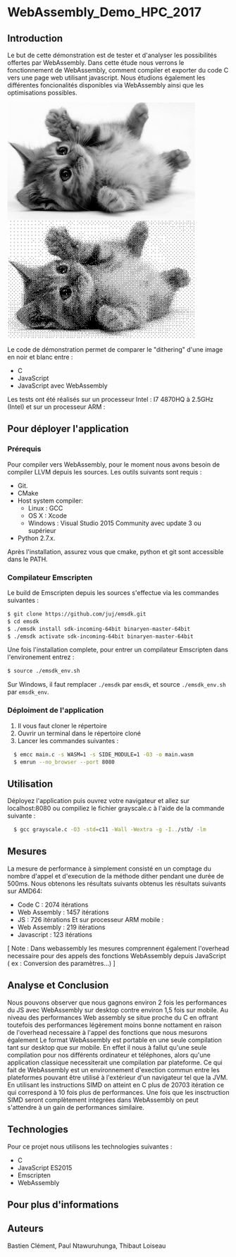 # WebAssembly_Demo_HPC_2017

## Introduction

Le but de cette démonstration est de tester et d'analyser les possibilités offertes par WebAssembly. Dans cette étude nous verrons le fonctionnement de WebAssembly, comment compiler et exporter du code C vers une page web utilisant javascript. Nous étudions également les différentes foncionalités disponibles via WebAssembly ainsi que les optimisations possibles.


![ImageNoirBlanc](src/img_grayscale.png)
![ImageDither](src/dither.png)

Le code de démonstration permet de comparer le "dithering" d'une image en noir et blanc entre : 
 - C
 - JavaScript
 - JavaScript avec WebAssembly

Les tests ont été réalisés sur un processeur Intel : I7 4870HQ à 2.5GHz (Intel) et sur un processeur ARM : 



## Pour déployer l'application

### Prérequis

Pour compiler vers WebAssembly, pour le moment nous avons besoin de compiler LLVM depuis les sources. Les outils suivants sont requis :
- Git. 
- CMake
- Host system compiler:
    - Linux : GCC
    - OS X : Xcode
    - Windows : Visual Studio 2015 Community avec update 3 ou supérieur
- Python 2.7.x. 

Après l'installation, assurez vous que cmake, python et git sont accessible dans le PATH.

###  Compilateur Emscripten

Le build de Emscripten depuis les sources s'effectue via les commandes suivantes :
```bash
$ git clone https://github.com/juj/emsdk.git
$ cd emsdk
$ ./emsdk install sdk-incoming-64bit binaryen-master-64bit
$ ./emsdk activate sdk-incoming-64bit binaryen-master-64bit
```
Une fois l'installation complete, pour entrer un compilateur Emscripten dans l'environement entrez :
```bash
$ source ./emsdk_env.sh
```

Sur Windows, il faut remplacer `./emsdk` par `emsdk`, et source `./emsdk_env.sh` par `emsdk_env`.

### Déploiment de l'application

1. Il vous faut cloner le répertoire 
2. Ouvrir un terminal dans le répertoire cloné
3. Lancer les commandes suivantes :

```bash
  $ emcc main.c -s WASM=1 -s SIDE_MODULE=1 -O3 -o main.wasm
  $ emrun --no_browser --port 8080 
```

## Utilisation
 Déployez l'application puis ouvrez votre navigateur et allez sur localhost:8080 ou compiliez le fichier grayscale.c à l'aide de la commande suivante :
```bash
  $ gcc grayscale.c -O3 -std=c11 -Wall -Wextra -g -I../stb/ -lm
```

## Mesures

La mesure de performance à simplement consisté en un comptage du nombre d'appel et d'execution de la méthode dither pendant une durée de 500ms. Nous obtenons les résultats suivants obtenus les résultats suivants sur AMD64:
 - Code C : 2074 itérations
 - Web Assembly : 1457 itérations
 - JS : 726 itérations
Et sur processeur ARM mobile :
 - Web Assembly : 219 itérations
 - Javascript : 123 itérations
 
 [ Note : Dans webassembly les mesures comprennent également l'overhead necessaire pour des appels des fonctions WebAssembly depuis JavaScript ( ex : Conversion des paramètres...) ]
 
## Analyse et Conclusion
Nous pouvons observer que nous gagnons environ 2 fois les performances du JS avec WebAssembly sur desktop contre environ 1,5 fois sur mobile. Au niveau des performances Web assembly se situe proche du C en offrant toutefois des performances légèrement moins bonne nottament en raison de l'overhead necessaire à l'appel des fonctions que nous mesurons également
Le format WebAssembly est portable en une seule compilation tant sur desktop que sur mobile. En effet il nous à fallut qu'une seule compilation pour nos différents ordinateur et téléphones, alors qu'une application classique necessiterait une compilation par plateforme. Ce qui fait de WebAssembly est un environnement d'exection commun entre les plateformes pouvant être utilisé à l'extérieur d'un navigateur tel que la JVM.
En utilisant les instructions SIMD on atteint en C plus de 20703 itération ce qui correspond à 10 fois plus de performances.
Une fois que les insctruction SIMD seront complètement intégrées dans WebAssembly on peut s'attendre à un gain de performances similaire.


## Technologies 
Pour ce projet nous utilisons les technologies suivantes :
 - C
 - JavaScript ES2015
 - Emscripten
 - WebAssembly

## Pour plus d'informations


## Auteurs
Bastien Clément, Paul Ntawuruhunga, Thibaut Loiseau
